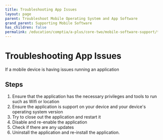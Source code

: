 ```yaml
---
title: Troubleshooting App Issues
layout: page
parent: Troubleshoot Mobile Operating System and App Software
grand_parent: Supporting Mobile Software
has_children: false
permalink: /education/comptia/a-plus/core-two/mobile-software-support/troubleshooting/software/apps/
---
```


# Troubleshooting App Issues

If a mobile device is having issues running an application

## Steps

1. Ensure that the application has the necessary privileges and tools to run such as Wifi or location
2. Ensure the application is support on your device and your device's operating system version
3. Try to close out the application and restart it
4. Disable and re-enable the application
5. Check if there are any updates
6. Uninstall the application and re-install the application.